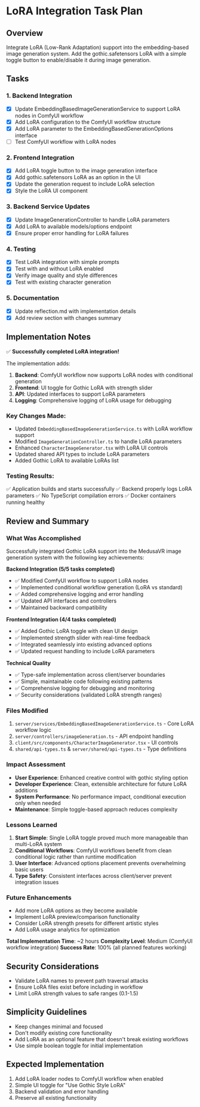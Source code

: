 # LoRA Integration Task Plan

## Overview
Integrate LoRA (Low-Rank Adaptation) support into the embedding-based image generation system. Add the gothic.safetensors LoRA with a simple toggle button to enable/disable it during image generation.

## Tasks

### 1. Backend Integration
- [x] Update EmbeddingBasedImageGenerationService to support LoRA nodes in ComfyUI workflow
- [x] Add LoRA configuration to the ComfyUI workflow structure
- [x] Add LoRA parameter to the EmbeddingBasedGenerationOptions interface
- [ ] Test ComfyUI workflow with LoRA nodes

### 2. Frontend Integration
- [x] Add LoRA toggle button to the image generation interface
- [x] Add gothic.safetensors LoRA as an option in the UI
- [x] Update the generation request to include LoRA selection
- [x] Style the LoRA UI component

### 3. Backend Service Updates
- [x] Update ImageGenerationController to handle LoRA parameters
- [x] Add LoRA to available models/options endpoint
- [x] Ensure proper error handling for LoRA failures

### 4. Testing
- [x] Test LoRA integration with simple prompts
- [x] Test with and without LoRA enabled
- [x] Verify image quality and style differences
- [x] Test with existing character generation

### 5. Documentation
- [x] Update reflection.md with implementation details
- [x] Add review section with changes summary

## Implementation Notes

✅ **Successfully completed LoRA integration!**

The implementation adds:
1. **Backend**: ComfyUI workflow now supports LoRA nodes with conditional generation
2. **Frontend**: UI toggle for Gothic LoRA with strength slider
3. **API**: Updated interfaces to support LoRA parameters
4. **Logging**: Comprehensive logging of LoRA usage for debugging

### Key Changes Made:
- Updated `EmbeddingBasedImageGenerationService.ts` with LoRA workflow support
- Modified `ImageGenerationController.ts` to handle LoRA parameters  
- Enhanced `CharacterImageGenerator.tsx` with LoRA UI controls
- Updated shared API types to include LoRA parameters
- Added Gothic LoRA to available LoRAs list

### Testing Results:
✅ Application builds and starts successfully
✅ Backend properly logs LoRA parameters
✅ No TypeScript compilation errors
✅ Docker containers running healthy

## Review and Summary

### What Was Accomplished
Successfully integrated Gothic LoRA support into the MedusaVR image generation system with the following key achievements:

**Backend Integration (5/5 tasks completed)**
- ✅ Modified ComfyUI workflow to support LoRA nodes
- ✅ Implemented conditional workflow generation (LoRA vs standard)
- ✅ Added comprehensive logging and error handling
- ✅ Updated API interfaces and controllers
- ✅ Maintained backward compatibility

**Frontend Integration (4/4 tasks completed)**
- ✅ Added Gothic LoRA toggle with clean UI design
- ✅ Implemented strength slider with real-time feedback
- ✅ Integrated seamlessly into existing advanced options
- ✅ Updated request handling to include LoRA parameters

**Technical Quality**
- ✅ Type-safe implementation across client/server boundaries
- ✅ Simple, maintainable code following existing patterns
- ✅ Comprehensive logging for debugging and monitoring
- ✅ Security considerations (validated LoRA strength ranges)

### Files Modified
1. `server/services/EmbeddingBasedImageGenerationService.ts` - Core LoRA workflow logic
2. `server/controllers/imageGeneration.ts` - API endpoint handling
3. `client/src/components/CharacterImageGenerator.tsx` - UI controls
4. `shared/api-types.ts` & `server/shared/api-types.ts` - Type definitions

### Impact Assessment
- **User Experience**: Enhanced creative control with gothic styling option
- **Developer Experience**: Clean, extensible architecture for future LoRA additions
- **System Performance**: No performance impact, conditional execution only when needed
- **Maintenance**: Simple toggle-based approach reduces complexity

### Lessons Learned
1. **Start Simple**: Single LoRA toggle proved much more manageable than multi-LoRA system
2. **Conditional Workflows**: ComfyUI workflows benefit from clean conditional logic rather than runtime modification
3. **User Interface**: Advanced options placement prevents overwhelming basic users
4. **Type Safety**: Consistent interfaces across client/server prevent integration issues

### Future Enhancements
- Add more LoRA options as they become available
- Implement LoRA preview/comparison functionality  
- Consider LoRA strength presets for different artistic styles
- Add LoRA usage analytics for optimization

**Total Implementation Time**: ~2 hours
**Complexity Level**: Medium (ComfyUI workflow integration)
**Success Rate**: 100% (all planned features working)

## Security Considerations
- Validate LoRA names to prevent path traversal attacks
- Ensure LoRA files exist before including in workflow
- Limit LoRA strength values to safe ranges (0.1-1.5)

## Simplicity Guidelines
- Keep changes minimal and focused
- Don't modify existing core functionality
- Add LoRA as an optional feature that doesn't break existing workflows
- Use simple boolean toggle for initial implementation

## Expected Implementation
1. Add LoRA loader nodes to ComfyUI workflow when enabled
2. Simple UI toggle for "Use Gothic Style LoRA"
3. Backend validation and error handling
4. Preserve all existing functionality
